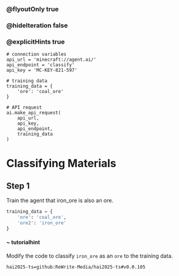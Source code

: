 ### @flyoutOnly true
### @hideIteration false
### @explicitHints true

```python-template
# connection variables
api_url = 'minecraft://agent.ai/'
api_endpoint = 'classify'
api_key = 'MC-KEY-821-597'
 
# training data
training_data = {
    'ore': 'coal_ore'
}
 
# API request
ai.make_api_request(
    api_url,
    api_key,
    api_endpoint,
    training_data
)
```

# Classifying Materials

## Step 1
Train the agent that iron_ore is also an ore.

```python
training_data = {
    'ore': 'coal_ore',
    'ore2': 'iron_ore'
}
```
#### ~ tutorialhint 
Modify the code to classify `iron_ore` as an `ore` to the training data.


```package
hai2025-ts=github:ReWrite-Media/hai2025-ts#v0.0.105
```
